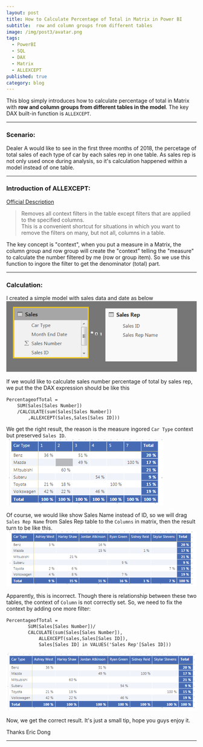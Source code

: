 ```yaml
---
layout: post
title: How to Calculate Percentage of Total in Matrix in Power BI
subtitle:  row and column groups from different tables
image: /img/post3/avatar.png
tags:
  - PowerBI
  - SQL
  - DAX
  - Matrix
  - ALLEXCEPT
published: true
category: blog
---
```


This blog simply introduces how to calculate percentage of total in Matrix with **row and column groups from different tables in the model**.  The key DAX built-in function is ``ALLEXCEPT``.

---

### Scenario:

Dealer A would like to see in the first three months of 2018, the percetage of total sales of each type of car by each sales rep in one table. As sales rep is not only used once during analysis, so it's calculation happened within a model instead of one table.

---

### Introduction of ALLEXCEPT:

[Official Description](https://msdn.microsoft.com/query-bi/dax/allexcept-function-dax)
>Removes all context filters in the table except filters that are applied to the specified columns.  
>This is a convenient shortcut for situations in which you want to remove the filters on many, but not all, columns in a table.

The key concept is "context", when you put a measure in a Matrix, the column group and row group will create the "context" telling the "measure" to calculate the number filtered by me (row or group item). So we use this function to ingore the filter to get the denominator (total) part.

---

### Calculation:
I created a simple model with sales data and date as below
![modelsample](/img/post3/post3-1.PNG)

If we would like to calculate sales number percentage of total by sales rep, we put the the DAX expression should be like this 
```
PercentageofTotal = 
	SUM(Sales[Sales Number])
	/CALCULATE(sum(Sales[Sales Number])
		,ALLEXCEPT(Sales,Sales[Sales ID]))
```
We get the right result, the reason is the measure ingored `Car Type` context but preserved `Sales ID`.
![firstresult](/img/post3/post3-2.PNG)

Of course, we would like show Sales Name instead of ID, so we will drag `Sales Rep Name` from Sales Rep table to the `Columns` in matrix, then the result turn to be like this.
![wrongresult](/img/post3/post3-3.PNG)

Apparently, this is incorrect. Though there is relationship between these two tables, the context of `Column` is not correctly set. 
So, we need to fix the context by adding one more filter:
```
PercentageofTotal = 
		SUM(Sales[Sales Number])/
		CALCULATE(sum(Sales[Sales Number]),
			ALLEXCEPT(sales,Sales[Sales ID]),
			Sales[Sales ID] in VALUES('Sales Rep'[Sales ID]))
```
![finalresult](/img/post3/post3-4.PNG)

Now, we get the correct result. It's just a small tip, hope you guys enjoy it. 

Thanks
Eric Dong

---
